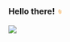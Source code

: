### Hello there! <img src="https://raw.githubusercontent.com/ginny100/ginny100/main/assets/waving-hand.webp" width="2%">

<a href="https://github.com/anuraghazra/github-readme-stats">
  <img height=190 align="center" src="https://github-readme-stats-seven-rouge-75.vercel.app/api?username=visics&show_icons=true&show=reviews&theme=github_dark&border_radius=0&custom_title=Github%20Stats&hide_rank=true">
</a>

<!--
**visics-dev/visics-dev** is a ✨ _special_ ✨ repository because its `README.md` (this file) appears on your GitHub profile.

Here are some ideas to get you started:

- 🔭 I’m currently working on ...
- 🌱 I’m currently learning ...
- 👯 I’m looking to collaborate on ...
- 🤔 I’m looking for help with ...
- 💬 Ask me about ...
- 📫 How to reach me: ...
- 😄 Pronouns: ...
- ⚡ Fun fact: ...
-->
